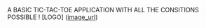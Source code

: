 A BASIC TIC-TAC-TOE APPLICATION WITH ALL THE CONSITIONS POSSIBLE
! [LOGO] ([image_url](https://ibb.co/SvFwfPM))
